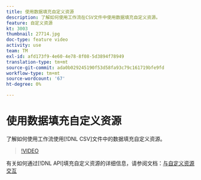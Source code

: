 ```yaml
---
title: 使用数据填充自定义资源
description: 了解如何使用工作流在CSV文件中使用数据填充自定义资源。
feature: 自定义资源
kt: 3003
thumbnail: 27714.jpg
doc-type: feature video
activity: use
team: TM
exl-id: afd173f9-4e60-4e78-8f08-5d3894f78949
translation-type: tm+mt
source-git-commit: ada0b029245190f53d58fa93c79c161719bfe9fd
workflow-type: tm+mt
source-wordcount: '67'
ht-degree: 0%

---
```


# 使用数据填充自定义资源

了解如何使用工作流使用[!DNL CSV]文件中的数据填充自定义资源。

>[!VIDEO](https://video.tv.adobe.com/v/27714?quality=9)

有关如何通过[!DNL API]填充自定义资源的详细信息，请参阅文档：[与自定义资源交互](https://experienceleague.adobe.com/docs/campaign-standard/using/working-with-apis/interacting-with-custom-resources.html.)
